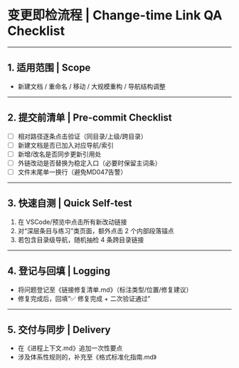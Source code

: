 # 变更即检流程 | Change-time Link QA Checklist

---

## 1. 适用范围 | Scope

- 新建文档 / 重命名 / 移动 / 大规模重构 / 导航结构调整

---

## 2. 提交前清单 | Pre-commit Checklist

- [ ] 相对路径逐条点击验证（同目录/上级/跨目录）
- [ ] 新建文档是否已加入对应导航/索引
- [ ] 新增/改名是否同步更新引用处
- [ ] 外链改动是否替换为稳定入口（必要时保留主词条）
- [ ] 文件末尾单一换行（避免MD047告警）

---

## 3. 快速自测 | Quick Self-test

1) 在 VSCode/预览中点击所有新改动链接
2) 对“深层条目与练习”类页面，额外点击 2 个内部段落锚点
3) 若包含目录级导航，随机抽检 4 条跨目录链接

---

## 4. 登记与回填 | Logging

- 将问题登记至《链接修复清单.md》（标注类型/位置/修复建议）
- 修复完成后，回填“✅ 修复完成 + 二次验证通过”

---

## 5. 交付与同步 | Delivery

- 在《进程上下文.md》追加一次性要点
- 涉及体系性规则的，补充至《格式标准化指南.md》

